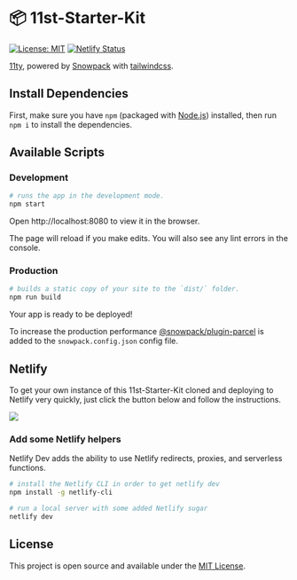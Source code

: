 # 📦 11st-Starter-Kit

[![License: MIT](https://img.shields.io/badge/License-MIT-blue.svg)](https://opensource.org/licenses/MIT)
[![Netlify Status](https://api.netlify.com/api/v1/badges/ec6da587-72ba-490a-ad4b-167802a9c197/deploy-status)](https://app.netlify.com/sites/11st-starter-kit/deploys)

[11ty](https://www.11ty.dev/), powered by [Snowpack](https://www.snowpack.dev/)
with [tailwindcss](https://tailwindcss.com).

## Install Dependencies

First, make sure you have `npm` (packaged with
[Node.js](https://nodejs.org)) installed, then run `npm i` to install the
dependencies.

## Available Scripts

### Development

```bash
# runs the app in the development mode.
npm start
```

Open http://localhost:8080 to view it in the browser.

The page will reload if you make edits.
You will also see any lint errors in the console.

### Production

```bash
# builds a static copy of your site to the `dist/` folder.
npm run build
```

Your app is ready to be deployed!

To increase the production performance
[@snowpack/plugin-parcel](https://github.com/pikapkg/create-snowpack-app/tree/master/packages/plugin-parcel)
is added to the `snowpack.config.json` config file.

## Netlify

To get your own instance of this 11st-Starter-Kit cloned and deploying to
Netlify very quickly, just click the button below and follow the instructions.

[<img src="https://www.netlify.com/img/deploy/button.svg" />](https://app.netlify.com/start/deploy?repository=https://github.com/stefanfrede/11st-starter-kit)

### Add some Netlify helpers
Netlify Dev adds the ability to use Netlify redirects, proxies, and serverless functions.

```bash
# install the Netlify CLI in order to get netlify dev
npm install -g netlify-cli

# run a local server with some added Netlify sugar
netlify dev
```

## License

This project is open source and available under the [MIT License](LICENSE).
